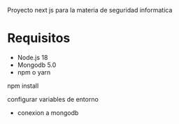 Proyecto next js para la materia de seguridad informatica

# Requisitos

- Node.js 18
- Mongodb 5.0
- npm o yarn

npm install

configurar variables de entorno
- conexion a mongodb